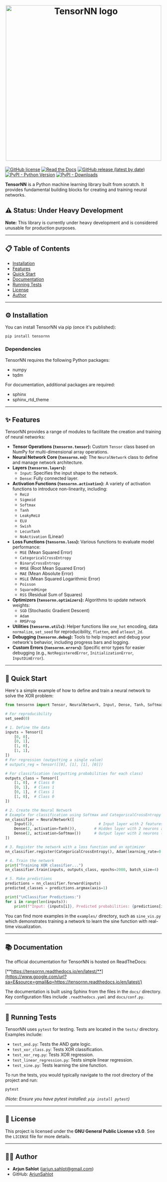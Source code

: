 <h1 align="center">
  <img alt="TensorNN logo" src="https://github.com/ArjunSahlot/TensorNN/blob/main/assets/TensorNN-logos_transparent.png?raw=true" width="500px"/><br/>
</h1>

[![GitHub license](https://img.shields.io/github/license/ArjunSahlot/TensorNN)](https://github.com/ArjunSahlot/TensorNN/blob/main/LICENSE)
[![Read the Docs](https://readthedocs.org/projects/tensornn/badge/?version=latest)](https://tensornn.readthedocs.io/en/latest/)
[![GitHub release (latest by date)](https://img.shields.io/github/v/release/ArjunSahlot/TensorNN)](https://github.com/ArjunSahlot/TensorNN/releases/latest)
[![PyPI - Python Version](https://img.shields.io/pypi/pyversions/TensorNN)](https://pypi.org/project/TensorNN/)
[![PyPI - Downloads](https://img.shields.io/pypi/dm/TensorNN)](https://pypi.org/project/TensorNN/)

**TensorNN** is a Python machine learning library built from scratch. It provides fundamental building blocks for creating and training neural networks.

## ⚠️ Status: Under Heavy Development

**Note:** This library is currently under heavy development and is considered unusable for production purposes.

---

## 📋 Table of Contents

* [Installation](#installation)
* [Features](#features)
* [Quick Start](#quick-start)
* [Documentation](#documentation)
* [Running Tests](#running-tests)
* [License](#license)
* [Author](#author)

---

## ⚙️ Installation

You can install TensorNN via pip (once it's published):

```bash
pip install tensornn
````

### Dependencies

TensorNN requires the following Python packages:

  * numpy
  * tqdm

For documentation, additional packages are required:

  * sphinx
  * sphinx\_rtd\_theme

-----

## ✨ Features

TensorNN provides a range of modules to facilitate the creation and training of neural networks:

  * **Tensor Operations (`tensornn.tensor`):** Custom `Tensor` class based on NumPy for multi-dimensional array operations.
  * **Neural Network Core (`tensornn.nn`):** The `NeuralNetwork` class to define and manage network architecture.
  * **Layers (`tensornn.layers`):**
      * `Input`: Specifies the input shape to the network.
      * `Dense`: Fully connected layer.
  * **Activation Functions (`tensornn.activation`):** A variety of activation functions to introduce non-linearity, including:
      * `ReLU`
      * `Sigmoid`
      * `Softmax`
      * `Tanh`
      * `LeakyReLU`
      * `ELU`
      * `Swish`
      * `LecunTanh`
      * `NoActivation` (Linear)
  * **Loss Functions (`tensornn.loss`):** Various functions to evaluate model performance:
      * `MSE` (Mean Squared Error)
      * `CategoricalCrossEntropy`
      * `BinaryCrossEntropy`
      * `RMSE` (Root Mean Squared Error)
      * `MAE` (Mean Absolute Error)
      * `MSLE` (Mean Squared Logarithmic Error)
      * `Poisson`
      * `SquaredHinge`
      * `RSS` (Residual Sum of Squares)
  * **Optimizers (`tensornn.optimizers`):** Algorithms to update network weights:
      * `SGD` (Stochastic Gradient Descent)
      * `Adam`
      * `RMSProp`
  * **Utilities (`tensornn.utils`):** Helper functions like `one_hot` encoding, data `normalize`, `set_seed` for reproducibility, `flatten`, and `atleast_2d`.
  * **Debugging (`tensornn.debug`):** Tools to help inspect and debug your network's behavior, including progress bars and logging.
  * **Custom Errors (`tensornn.errors`):** Specific error types for easier debugging (e.g., `NotRegisteredError`, `InitializationError`, `InputDimError`).

-----

## 🚀 Quick Start

Here's a simple example of how to define and train a neural network to solve the XOR problem:

```python
from tensornn import Tensor, NeuralNetwork, Input, Dense, Tanh, Softmax, MSE, CategoricalCrossEntropy, SGD, Adam, set_seed

# For reproducibility
set_seed(0)

# 1. Define the data
inputs = Tensor([
    [0, 0],
    [0, 1],
    [1, 0],
    [1, 1],
])
# For regression (outputting a single value)
# outputs_reg = Tensor([[0], [1], [1], [0]])

# For classification (outputting probabilities for each class)
outputs_class = Tensor([
    [1, 0],  # Class 0
    [0, 1],  # Class 1
    [0, 1],  # Class 1
    [1, 0],  # Class 0
])

# 2. Create the Neural Network
# Example for classification using Softmax and CategoricalCrossEntropy
nn_classifier = NeuralNetwork([
    Input(2),                             # Input layer with 2 features
    Dense(2, activation=Tanh()),        # Hidden layer with 2 neurons and Tanh activation
    Dense(2, activation=Softmax())      # Output layer with 2 neurons (for 2 classes) and Softmax activation
])

# 3. Register the network with a loss function and an optimizer
nn_classifier.register(CategoricalCrossEntropy(), Adam(learning_rate=0.01))

# 4. Train the network
print("Training XOR classifier...")
nn_classifier.train(inputs, outputs_class, epochs=2000, batch_size=4)

# 5. Make predictions
predictions = nn_classifier.forward(inputs)
predicted_classes = predictions.argmax(axis=1)

print("\nClassifier Predictions:")
for i in range(len(inputs)):
    print(f"Input: {inputs[i]}, Predicted probabilities: {predictions[i]}, Predicted class: {predicted_classes[i]}, Expected class: {outputs_class[i].argmax()}")
```


You can find more examples in the `examples/` directory, such as `sine_vis.py` which demonstrates training a network to learn the sine function with real-time visualization.

-----

## 📚 Documentation

The official documentation for TensorNN is hosted on ReadTheDocs:

[**https://tensornn.readthedocs.io/en/latest/**](https://www.google.com/url?sa=E&source=gmail&q=https://tensornn.readthedocs.io/en/latest/)

The documentation is built using Sphinx from the files in the `docs/` directory. Key configuration files include `.readthedocs.yaml` and `docs/conf.py`.

-----

## 🧪 Running Tests

TensorNN uses `pytest` for testing. Tests are located in the `tests/` directory. Examples include:

  * `test_and.py`: Tests the AND gate logic.
  * `test_xor_class.py`: Tests XOR classification.
  * `test_xor_reg.py`: Tests XOR regression.
  * `test_linear_regression.py`: Tests simple linear regression.
  * `test_sine.py`: Tests learning the sine function.

To run the tests, you would typically navigate to the root directory of the project and run:

```bash
pytest
```

*(Note: Ensure you have pytest installed: `pip install pytest`)*

-----

## 📜 License

This project is licensed under the **GNU General Public License v3.0**. See the `LICENSE` file for more details.

-----

## 👨‍💻 Author

  * **Arjun Sahlot** ([iarjun.sahlot@gmail.com](mailto:iarjun.sahlot@gmail.com))
  * GitHub: [ArjunSahlot](https://github.com/ArjunSahlot)
